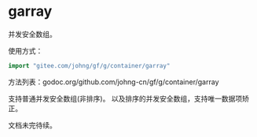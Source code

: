 # garray

并发安全数组。

使用方式：
```go
import "gitee.com/johng/gf/g/container/garray"
```

方法列表：godoc.org/github.com/johng-cn/gf/g/container/garray

支持普通并发安全数组(非排序)。
以及排序的并发安全数组，支持唯一数据项矫正。

文档未完待续。